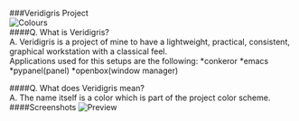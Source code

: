###Veridigris Project  
![Colours](https://github.com/orlandordiaz/veridigris/raw/master/palette.png)  
####Q. What is Veridigris?  
A. Veridigris is a project of mine to have a lightweight, practical, consistent, graphical 
workstation with a classical feel.  
Applications used for this setups are the following:
*conkeror
*emacs
*pypanel(panel)
*openbox(window manager)
    
####Q. What does Veridigris mean?  
A. The name itself is a color which is part of the project color scheme.  
####Screenshots
![Preview](https://github.com/orlandordiaz/veridigris/raw/master/preview-thumb.png)
